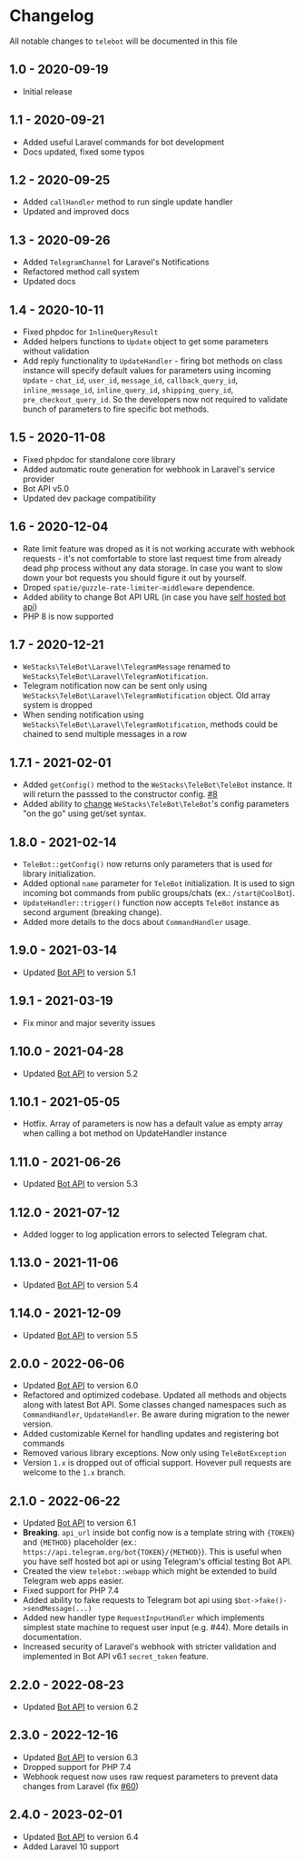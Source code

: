# Changelog

All notable changes to `telebot` will be documented in this file

## 1.0 - 2020-09-19

- Initial release

## 1.1 - 2020-09-21

- Added useful Laravel commands for bot development
- Docs updated, fixed some typos

## 1.2 - 2020-09-25

- Added `callHandler` method to run single update handler
- Updated and improved docs

## 1.3 - 2020-09-26

- Added `TelegramChannel` for Laravel's Notifications
- Refactored method call system
- Updated docs

## 1.4 - 2020-10-11

- Fixed phpdoc for `InlineQueryResult`
- Added helpers functions to `Update` object to get some parameters without validation
- Add reply functionality to `UpdateHandler` - firing bot methods on class instance will specify default values for parameters using incoming `Update` - `chat_id`, `user_id`, `message_id`, `callback_query_id`, `inline_message_id`, `inline_query_id`, `shipping_query_id`, `pre_checkout_query_id`. So the developers now not required to validate bunch of parameters to fire specific bot methods.

## 1.5 - 2020-11-08

- Fixed phpdoc for standalone core library
- Added automatic route generation for webhook in Laravel's service provider
- Bot API v5.0
- Updated dev package compatibility

## 1.6 - 2020-12-04

- Rate limit feature was droped as it is not working accurate with webhook requests - it's not comfortable to store last request time from already dead php process without any data storage. In case you want to slow down your bot requests you should figure it out by yourself.
- Droped `spatie/guzzle-rate-limiter-middleware` dependence.
- Added ability to change Bot API URL (in case you have [self hosted bot api](https://github.com/tdlib/telegram-bot-api))
- PHP 8 is now supported

## 1.7 - 2020-12-21

- `WeStacks\TeleBot\Laravel\TelegramMessage` renamed to `WeStacks\TeleBot\Laravel\TelegramNotification`.
- Telegram notification now can be sent only using `WeStacks\TeleBot\Laravel\TelegramNotification` object. Old array system is dropped
- When sending notification using `WeStacks\TeleBot\Laravel\TelegramNotification`, methods could be chained to send multiple messages in a row
## 1.7.1 - 2021-02-01

- Added `getConfig()` method to the `WeStacks\TeleBot\TeleBot` instance. It will return the passsed to the constructor config. [#8](https://github.com/westacks/telebot/issues/8)
- Added ability to [change](https://westacks.github.io/telebot/#/configuration?id=standalone) `WeStacks\TeleBot\TeleBot`'s config parameters "on the go" using get/set syntax.

## 1.8.0 - 2021-02-14
- `TeleBot::getConfig()` now returns only parameters that is used for library initialization.
- Added optional `name` parameter for `TeleBot` initialization. It is used to sign incoming bot commands from public groups/chats (ex.: `/start@CoolBot`).
- `UpdateHandler::trigger()` function now accepts `TeleBot` instance as second argument (breaking change).
- Added more details to the docs about `CommandHandler` usage.

## 1.9.0 - 2021-03-14
- Updated [Bot API](https://core.telegram.org/bots/api) to version 5.1

## 1.9.1 - 2021-03-19
- Fix minor and major severity issues

## 1.10.0 - 2021-04-28
- Updated [Bot API](https://core.telegram.org/bots/api) to version 5.2

## 1.10.1 - 2021-05-05
- Hotfix. Array of parameters is now has a default value as empty array when calling a bot method on UpdateHandler instance

## 1.11.0 - 2021-06-26
- Updated [Bot API](https://core.telegram.org/bots/api) to version 5.3

## 1.12.0 - 2021-07-12
- Added logger to log application errors to selected Telegram chat.

## 1.13.0 - 2021-11-06
- Updated [Bot API](https://core.telegram.org/bots/api) to version 5.4

## 1.14.0 - 2021-12-09
- Updated [Bot API](https://core.telegram.org/bots/api) to version 5.5

## 2.0.0 - 2022-06-06
- Updated [Bot API](https://core.telegram.org/bots/api) to version 6.0
- Refactored and optimized codebase. Updated all methods and objects along with latest Bot API. Some classes changed namespaces such as `CommandHandler`, `UpdateHandler`. Be aware during migration to the newer version.
- Added customizable Kernel for handling updates and registering bot commands
- Removed various library exceptions. Now only using `TeleBotException`
- Version `1.x` is dropped out of official support. Hovever pull requests are welcome to the `1.x` branch.

## 2.1.0 - 2022-06-22
- Updated [Bot API](https://core.telegram.org/bots/api) to version 6.1
- **Breaking**. `api_url` inside bot config now is a template string with `{TOKEN}` and `{METHOD}` placeholder (ex.: `https://api.telegram.org/bot{TOKEN}/{METHOD}`). This is useful when you have self hosted bot api or using Telegram's official testing Bot API.
- Created the view `telebot::webapp` which might be extended to build Telegram web apps easier.
- Fixed support for PHP 7.4
- Added ability to fake requests to Telegram bot api using `$bot->fake()->sendMessage(...)`
- Added new handler type `RequestInputHandler` which implements simplest state machine to request user input (e.g. #44). More details in documentation.
- Increased security of Laravel's webhook with stricter validation and implemented in Bot API v6.1 `secret_token` feature.

## 2.2.0 - 2022-08-23
- Updated [Bot API](https://core.telegram.org/bots/api) to version 6.2

## 2.3.0 - 2022-12-16
- Updated [Bot API](https://core.telegram.org/bots/api) to version 6.3
- Dropped support for PHP 7.4
- Webhook request now uses raw request parameters to prevent data changes from Laravel (fix [#60](https://github.com/westacks/telebot/issues/60))

## 2.4.0 - 2023-02-01
- Updated [Bot API](https://core.telegram.org/bots/api) to version 6.4
- Added Laravel 10 support
